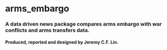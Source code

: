 # arms_embargo
### A data driven news package compares arms embargo with war conflicts and arms transfers data. 
#### Produced, reported and designed by Jeremy C.F. Lin.